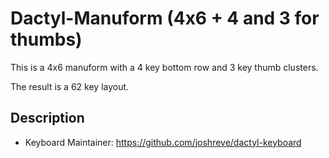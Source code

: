 # Dactyl-Manuform (4x6 + 4 and 3 for thumbs)

This is a 4x6 manuform with a 4 key bottom row and 3 key thumb clusters.

The result is a 62 key layout.

## Description

* Keyboard Maintainer: https://github.com/joshreve/dactyl-keyboard
